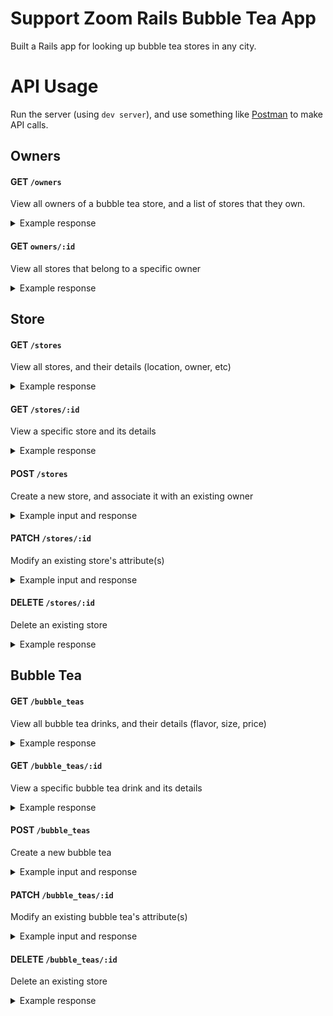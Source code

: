 # Support Zoom Rails Bubble Tea App

Built a Rails app for looking up bubble tea stores in any city.

# API Usage

Run the server (using `dev server`), and use something like [Postman](https://www.postman.com/) to make API calls.

## Owners

#### GET `/owners` 

View all owners of a bubble tea store, and a list of stores that they own.

<details>
<summary>Example response</summary>

![](https://screenshot.click/09-27-5riei-ce3sd.jpg)
</details>

#### GET `owners/:id`

View all stores that belong to a specific owner 

<details>
<summary>Example response</summary>

![](https://screenshot.click/09-30-82v73-b4zjk.jpg)
</details>

## Store

#### GET `/stores`

View all stores, and their details (location, owner, etc)

<details>
<summary>Example response</summary>

![](https://screenshot.click/09-33-2zvwr-f22dg.jpg)
</details>

#### GET `/stores/:id`

View a specific store and its details

<details>
<summary>Example response</summary>

![](https://screenshot.click/09-34-26945-hchk9.jpg)
</details>

#### POST `/stores`

Create a new store, and associate it with an existing owner

<details>
<summary>Example input and response</summary>

![](https://screenshot.click/09-35-yv0h3-t2pvx.jpg)
</details>

#### PATCH `/stores/:id`

Modify an existing store's attribute(s)

<details>
<summary>Example input and response</summary>

![](https://screenshot.click/09-37-sxp4w-b855f.jpg)
</details>

#### DELETE `/stores/:id`

Delete an existing store

<details>
<summary>Example response</summary>

Delete store with `id = 51`:

![](https://screenshot.click/09-38-tr9ik-b88c2.jpg)
</details>









## Bubble Tea

#### GET `/bubble_teas`

View all bubble tea drinks, and their details (flavor, size, price)

<details>
<summary>Example response</summary>

![](https://screenshot.click/09-40-l3t1e-azqgc.jpg)
</details>

#### GET `/bubble_teas/:id`

View a specific bubble tea drink and its details

<details>
<summary>Example response</summary>

![](https://screenshot.click/09-42-79tug-7a034.jpg)
</details>

#### POST `/bubble_teas`

Create a new bubble tea

<details>
<summary>Example input and response</summary>

![](https://screenshot.click/09-51-qckyp-taggu.jpg)
</details>

#### PATCH `/bubble_teas/:id`

Modify an existing bubble tea's attribute(s)

<details>
<summary>Example input and response</summary>

![](https://screenshot.click/09-49-zsrmo-2n0ey.jpg)
</details>

#### DELETE `/bubble_teas/:id`

Delete an existing store

<details>
<summary>Example response</summary>

![](https://screenshot.click/09-51-dsdu3-nu255.jpg)
</details>
